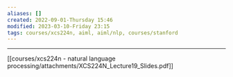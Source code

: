 ```yaml
---
aliases: []
created: 2022-09-01-Thursday 15:46
modified: 2023-03-10-Friday 23:15
tags: courses/xcs224n, aiml, aiml/nlp, courses/stanford
---
```



---

[[courses/xcs224n - natural language processing/attachments/XCS224N_Lecture19_Slides.pdf]]
